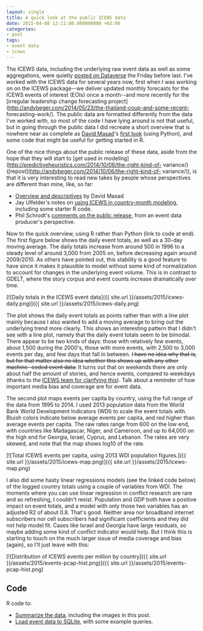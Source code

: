 ```yaml
--- 
layout: single
title: A quick look at the public ICEWS data 
date: 2015-04-08 12:11:08.000000000 +03:00 
categories:
- post
tags: 
- event data 
- icews
---
```


The ICEWS data, including the underlying raw event data as well as some
aggregations, were quietly [posted on
Dataverse](http://thedata.harvard.edu/dvn/dv/icews) the Friday before last.
I've worked with the ICEWS data for several years now, first when I was
working on on the ICEWS package--we deliver updated monthly forecasts for the
ICEWS events of interest (EOIs) once a month--and more recently for the
[irregular leadership change forecasting
project](http://andybeger.com/2014/05/23/the-thailand-coup-and-some-recent-
forecasting-work/). The public data are formatted differently from the data
I've worked with, so most of the code I have lying around is not that useful,
but in going through the public data I did recreate a short overview that is
nowhere near as complete as [David Masad](http://www.davidmasad.com)'s [first
look](http://nbviewer.ipython.org/gist/dmasad/f79ce5abfd4fb61d253b) (using
Python), and some code that might be useful for getting started in R.

One of the nice things about the public release of these data, aside from the
hope that they will start to [get used in
modeling](http://predictiveheuristics.com/2014/10/06/the-right-kind-of-
variance/) ([repost](http://andybeger.com/2014/10/06/the-right-kind-of-
variance/)), is that it is very interesting to read new takes by people whose
perspectives are different than mine, like, so far:

  - [Overview and descriptives](http://nbviewer.ipython.org/gist/dmasad/f79ce5abfd4fb61d253b) by David Masad
  - Jay Ulfelder's notes on [using ICEWS in country-month modeling](https://dartthrowingchimp.wordpress.com/2015/04/03/down-the-country-month-rabbit-hole/), including some starter R code.
  - Phil Schrodt's [comments on the public release](https://asecondmouse.wordpress.com/2015/03/30/seven-observations-on-the-newly-released-icews-data/), from an event data producer's perspective.

Now to the quick overview, using R rather than Python (link to code at end).
The first figure below shows the daily event totals, as well as a 30-day
moving average. The daily totals increase from around 500 in 1996 to a steady
level of around 3,000 from 2005 on, before decreasing again around 2009/2010.
As others have pointed out, this stability is a good feature to have since it
makes it plausible to model without some kind of normalization to account for
changes in the underlying event volume. This is in contrast to GDELT, where
the story corpus and event counts increase dramatically over time.

[![Daily totals in the ICEWS event data]({{ site.url }}/assets/2015/icews-daily.png)]({{ site.url }}/assets/2015/icews-daily.png)

The plot shows the daily event totals as points rather than with a line plot
mainly because I also wanted to add a moving average to bring out the
underlying trend more clearly. This shows an interesting pattern that I didn't
see with a line plot, namely that the daily event totals seem to be bimodal.
There appear to be two kinds of days: those with relatively few events, about
1,500 during the 2000's, those with more events, with 2,500 to 3,000 events
per day, and few days that fall in between. ~~I have no idea why that is,
but for that matter also no idea whether this shows up with any other machine-
coded event data.~~ It turns out that on weekends there are only about
half the amount of stories, and hence events, compared to weekdays (thanks to
the [ICEWS team for clarifying
this](https://twitter.com/icews/status/585788549221482496)). Talk about a
reminder of how important media bias and coverage are for event data.

The second plot maps events per capita by country, using the full range of the
data from 1995 to 2014. I used 2013 population data from the World Bank World
Development Indicators (WDI) to scale the event totals with. Bluish colors
indicate below average events per capita, and red higher than average events
per capita. The raw rates range from 600 on the low end, with countries like
Madagascar, Niger, and Cameroon, and up to 64,000 on the high end for Georgia,
Israel, Cyprus, and Lebanon. The rates are very skewed, and note that the map
shows log10 of the rate.

[![Total ICEWS events per capita, using 2013 WDI population figures.]({{ site.url }}/assets/2015/icews-map.png)]({{ site.url }}/assets/2015/icews-map.png)

I also did some hasty linear regressions models (see the linked code below) of
the logged country totals using a couple of variables from WDI. The moments
where you can use linear regression in conflict research are rare and so
refreshing, I couldn't resist. Population and GDP both have a positive impact
on event totals, and a model with only those two variables has an adjusted R2
of about 0.8. That's good. Neither area nor broadband internet subscribers nor
cell subscribers had significant coefficients and they did not help model fit.
Cases like Israel and Georgia have large residuals, so maybe adding some kind
of conflict indicator would help. But I think this is starting to touch on the
much larger issue of media coverage and bias (again), so I'll just leave with
this:

[![Distribution of ICEWS events per million by country]({{ site.url }}/assets/2015/events-pcap-hist.png)]({{ site.url }}/assets/2015/events-pcap-hist.png)

## Code

R code to:

  - [Summarize the data](https://github.com/andybega/mireg-blogs/tree/master/icews-public), including the images in this post.
  - [Load event data to SQLite](https://github.com/andybega/mireg-blogs/blob/master/icews-public/icews-to-sql.r), with some example queries.




